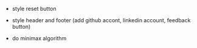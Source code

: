 - style reset button

- style header and footer (add github accont, linkedin account, feedback button)

- do minimax algorithm

